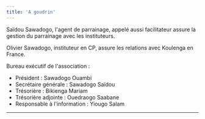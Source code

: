 ```yaml
---
title: 'A goudrin'
---
```


Saïdou Sawadogo, l'agent de parrainage, appelé aussi facilitateur assure la gestion du parrainage avec les instituteurs.

Olivier Sawadogo, instituteur en CP, assure les relations avec Koulenga en France.

Bureau exécutif de l'association :

- Président : Sawadogo Ouambi
- Secrétaire générale : Sawadogo Saïdou
- Trésorière : Bikienga Mariam
- Trésorière adjointe : Ouedraogo Saabane
- Responsable à l'information : Yiougo Salam

---

